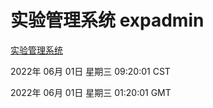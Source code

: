 # 实验管理系统 expadmin
[实验管理系统](http://59.174.26.83:56808/expadmin-782313d2-e1b1-4ea7-932e-3a55e6a1a4d0/)

2022年 06月 01日 星期三 09:20:01 CST

2022年 06月 01日 星期三 01:20:01 GMT
